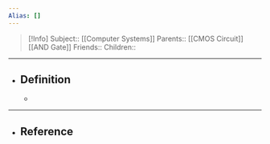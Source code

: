 ```yaml
---
Alias: []
---
```

> [!Info]
> Subject:: [[Computer Systems]]
> Parents:: [[CMOS Circuit]] [[AND Gate]]
> Friends:: 
> Children:: 
---
- ## Definition
	- 
---
- ## Reference